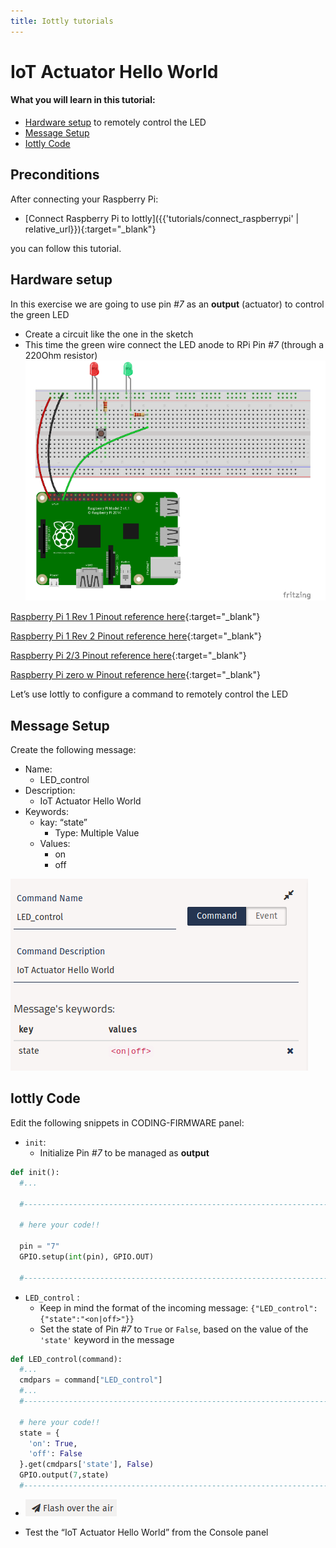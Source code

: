 ```yaml
---
title: Iottly tutorials
---
```


# IoT Actuator Hello World 

#### What you will learn in this tutorial:
- [Hardware setup](#hardware-setup) to remotely control the LED
- [Message Setup](#message-setup)
- [Iottly Code](#iottly-code)

## Preconditions

After connecting your Raspberry Pi:
- [Connect Raspberry Pi to Iottly]({{'tutorials/connect_raspberrypi' | relative_url}}){:target="_blank"}

you can follow this tutorial.


## Hardware setup

In this exercise we are going to use pin *#7* as an **output** (actuator) to control the green LED
- Create a circuit like the one in the sketch
- This time the green wire connect the LED anode to RPi Pin *#7* (through a 220Ohm resistor)
![Alt text](/images/hardware_set_up1.png)


[Raspberry Pi 1 Rev 1 Pinout reference here](http://www.hobbytronics.co.uk/image/data/tutorial/raspberry-pi/gpio-pinout.jpg){:target="_blank"} 

[Raspberry Pi 1 Rev 2 Pinout reference here](http://www.hobbytronics.co.uk/image/data/tutorial/raspberry-pi/gpio-pinout-rev2.jpg){:target="_blank"} 

[Raspberry Pi 2/3 Pinout reference here](http://www.jameco.com/Jameco/workshop/circuitnotes/raspberry_pi_circuit_note_fig2a.jpg){:target="_blank"} 

[Raspberry Pi zero w Pinout reference here](http://othermod.com/wp-content/uploads/Raspberry-Pi-Model-Zero-Mini-PC.jpg){:target="_blank"}   

Let’s use Iottly to configure  a command to remotely control the LED


## Message Setup 

Create the following message:
- Name: 
  - LED_control
- Description: 
  - IoT Actuator Hello World
- Keywords:
  - kay: “state”
    - Type: Multiple Value
  - Values:
    - on
    - off
    
![Alt text](/images/iottly_message_setup.png)


## Iottly Code
Edit the following snippets in CODING-FIRMWARE panel:
- ```init```:
  - Initialize Pin *#7* to be managed as **output**
  

```python
def init():
  #...

  #-----------------------------------------------------------------------------#

  # here your code!!
  
  pin = "7"
  GPIO.setup(int(pin), GPIO.OUT)
  
  #-----------------------------------------------------------------------------#

  ```
  
  
- ```LED_control``` :
  - Keep in mind the format of the incoming message:
      ```{"LED_control":{"state":"<on|off>"}}```
  - Set the state of Pin *#7* to ```True``` or ```False```, based on the value of the ```'state'``` keyword in the message

```python
def LED_control(command):
  #...
  cmdpars = command["LED_control"]
  #...
  #-----------------------------------------------------------------------------#

  # here your code!!
  state = {
    'on': True,
    'off': False
  }.get(cmdpars['state'], False)  
  GPIO.output(7,state)
  #-----------------------------------------------------------------------------#
  ```
  
  
- ![Alt text](/images/flash_botton.png)


- Test the “IoT Actuator Hello World” from the Console panel



